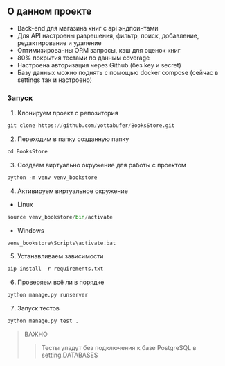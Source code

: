 ## О данном проекте 
* Back-end для магазина книг с api эндпоинтами
* Для API настроены разрешения, фильтр, поиск, добавление, редактирование и удаление
* Оптимизированны ORM запросы, кэш для оценок книг 
* 80% покрытия тестами по данным coverage
* Настроена авторизация через Github (без key и secret)
* Базу данных можно поднять с помощью docker compose (сейчас в settings так и настроено) 


### Запуск
1. Клонируем проект с репозитория
```python
git clone https://github.com/yottabufer/BooksStore.git
```
2. Переходим в папку созданную папку
```python
cd BooksStore
```
3. Создаём виртуально окружение для работы с проектом
```python
python -m venv venv_bookstore
```
4. Активируем виртуальное окружение
	
+ Linux
```python
source venv_bookstore/bin/activate
```
+ Windows
```python
venv_bookstore\Scripts\activate.bat 
```
5. Устанавливаем зависимости
```python
pip install -r requirements.txt
```
6. Проверяем всё ли в порядке
```python
python manage.py runserver
```
7. Запуск тестов
```python
python manage.py test . 
```
> ВАЖНО
>> Тесты упадут без подключения к базе PostgreSQL в setting.DATABASES
